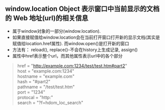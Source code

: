 ## window.location Object 表示窗口中当前显示的文档的 Web 地址(url)的相关信息
* 属于window对象的一部分(window.location).
* 如果直接赋值给window.location会在当前打开窗口打开新的显示文档(其实是赋值给location.href属性). 而window.open()是打开新的窗口
* 方法有： reload(), replace()-不会在history上生成记录, assign()
* 属性中href表示整个url，而其他属性表示url中的各个部分
> href = "http://example.com:1234/test/test.htm#part2"   
> host = "example.com:1234"   
> hostname = "example.com"   
> hash = "#part2"   
> pathname = "/test/test.htm"   
> port = "1234"   
> protocal = "http:"   
> search = "?f=hdom_loc_search"   
